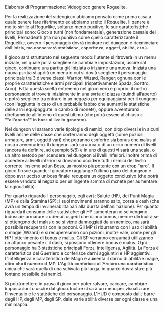 Elaborato di Programmazione: Videogioco genere Roguelite.

Per la realizzazione del videogioco abbiamo pensato come prima cosa a quale genere fare riferimento ed abbiamo
scelto il Roguelite. Il genere è molto simile al Roguelike, soltanto meno punitivo; le sue caratteristiche principali
sono: Gioco a turni (non fondamentale), generazione casuale dei livelli, Permadeath (ma non punitivo come
quello caratterizzante il Roguelike, ovvero il personaggio dovrà rientrare nel dungeon e ricominciare dall'inizio,
ma conserverà statistiche, esperienza, oggetti, abilità, ecc.).

Il gioco sarà strutturato nel seguente modo: l'utente si ritroverà in un menu iniziale, nel quale potrà scegliere se
cambiare impostazioni, uscire dal gioco, continuare una partita già iniziata o iniziarne una nuova. Iniziata una
nuova partita si aprirà un menu in cui si dovrà scegliere il personaggio principale tra 3 diverse classi: Warrior,
Wizard, Ranger; ognuna con le proprie caratteristiche e armi principali (rispettivamente Spada, Scettro, Arco).
Fatta questa scelta entreremo nel gioco vero e proprio: il nostro personaggio si troverà inizialmente in una sorta di
piazza (quindi all'aperto) e potrà scegliere tra entrare in un negozio per equipaggiarsi per il dungeon (con
l'aggiunta in caso di un probabile fabbro che aumenti le statistiche delle armi equipaggiate in cambio di monete),
oppure avventurarsi direttamente all'interno di quest'ultimo (che potrà essere al chiuso o ""all'aperto"" in base al
livello generato).

Nel dungeon vi saranno varie tipologie di nemici, con drop diversi e in alcuni livelli anche delle casse che
conterranno degli oggetti (come pozioni, armature, armi, oggetti vari) che potranno conferire sia bonus che
malus al nostro avventuriero. Il dungeon sarà strutturato di un certo numero di livelli (ancora da definire, ad
esempio 5/6) e in uno di questi vi sarà una scala, o un altro metodo per scendere nel dungeon ai livelli inferiori.
Inoltre prima di accedere ai livelli inferiori si dovranno uccidere tutti i nemici del livello corrente, insieme ad un
Boss, un mostro più potente con un drop "raro". Il gioco finisce quando il giocatore raggiunge l'ultimo piano del
dungeon e dopo aver ucciso un boss finale, recupera un oggetto conclusivo (che potrà essere venduto al negozio
per un'ingente somma di monete per aumentare la rigiocabilità).

Per quanto riguardo il personaggio, egli avrà: Salute (HP), dei Punti Magia (MP) e della Stamina (SP); i suoi
movimenti saranno salto, corsa e dash (che avrà un tempo di invulnerabilità pari alla durata dell'animazione). Per
quanto riguarda il consumo delle statistiche: gli HP aumenteranno se vengono indossate armature o ottenuti
oggetti che danno bonus, mentre diminuirà se si ottengono dei malus o se si viene danneggiati da un nemico, ma
sarà possibile recuperarla con le pozioni. Gli MP si ridurranno con l'uso di abilità o magie (Wizard) e si
recupereranno con pozioni, inoltre vale, come per gli HP l'ottenimento di bonus e malus. Gli SP verranno
consumati utilizzando un attacco pesante o il dash, si possono ottenere bonus e malus. Ogni personaggio ha 3
statistiche principali Forza, Intelligenza, Agilità. La Forza è caratteristica del Guerriero e conferisce danni
aggiuntivi e HP aggiuntivi. L'Intelligenza è caratteristica del Mago e aumenta il danno di abilità e magie, oltre che
il numero di MP. L'Agilità conferisce all'Arciere una caratteristica unica che sarà quella di una schivata più lunga,
in quanto dovrà stare più lontano possibile dai nemici.

Si potrà mettere in pausa il gioco per poter salvare, caricare, cambiare impostazioni o uscire dal gioco. Inoltre ci
sarà un menu per visualizzare l'inventario e le statistiche del personaggio.
L'HUD è composto dalle barre degli HP, degli MP, degli SP, dalle varie abilità diverse per ogni classe e una
minimappa.
